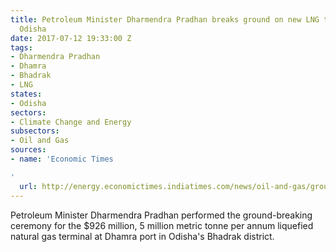 ```yaml
---
title: Petroleum Minister Dharmendra Pradhan breaks ground on new LNG terminal in
  Odisha
date: 2017-07-12 19:33:00 Z
tags:
- Dharmendra Pradhan
- Dhamra
- Bhadrak
- LNG
states:
- Odisha
sectors:
- Climate Change and Energy
subsectors:
- Oil and Gas
sources:
- name: 'Economic Times

'
  url: http://energy.economictimes.indiatimes.com/news/oil-and-gas/ground-breaking-ceremony-of-rs-6000-crore-dhamra-lng-terminal-held/59510908
---
```


Petroleum Minister Dharmendra Pradhan performed the ground-breaking ceremony for the $926 million, 5 million metric tonne per annum liquefied natural gas terminal at Dhamra port in Odisha's Bhadrak district.
